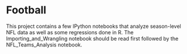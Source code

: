 # Football
This project contains a few IPython notebooks that analyze season-level NFL data as well as some regressions done in R. The Importing_and_Wrangling notebook should be read first followed by the NFL_Teams_Analysis notebook. 
